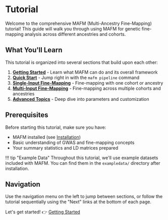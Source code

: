 # Tutorial

Welcome to the comprehensive MAFM (Multi-Ancestry Fine-Mapping) tutorial! This guide will walk you through using MAFM for genetic fine-mapping analysis across different ancestries and cohorts.

## What You'll Learn

This tutorial is organized into several sections that build upon each other:

1. **[Getting Started](tutorial/getting-started.md)** - Learn what MAFM can do and its overall framework
2. **[Quick Start](tutorial/quick-start.md)** - Jump right in with the `mafm pipeline` command
3. **[Single-Input Fine-Mapping](tutorial/single-input.md)** - Fine-mapping with one cohort or ancestry
4. **[Multi-Input Fine-Mapping](tutorial/multi-input.md)** - Fine-mapping across multiple cohorts and ancestries
5. **[Advanced Topics](tutorial/advanced.md)** - Deep dive into parameters and customization

## Prerequisites

Before starting this tutorial, make sure you have:

- MAFM installed (see [Installation](installation.md))
- Basic understanding of GWAS and fine-mapping concepts
- Your summary statistics and LD matrices prepared

!!! tip "Example Data"
    Throughout this tutorial, we'll use example datasets included with MAFM. You can find them in the `exampledata/` directory after installation.

## Navigation

Use the navigation menu on the left to jump between sections, or follow the tutorial sequentially using the "Next" links at the bottom of each page.

Let's get started! 👉 [Getting Started](tutorial/getting-started.md) 